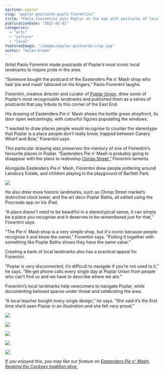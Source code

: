 ```yaml
---
section: poplar
slug: "poplar-postcards-paolo-fiorentini"
title: "Paolo Fiorentini puts Poplar on the map with postcards of local landmarks"
publicationDate: "2022-01-01"
categories: 
  - "arts"
  - "culture"
  - "local"
featuredImage: "/images/poplar-postcards-crop.jpg"
author: "helen-brown"
---
```


Artist Paolo Fiorentini made postcards of Poplar’s most iconic local landmarks to inspire pride in the area.  

“Someone bought the postcard of the Eastenders Pie n' Mash shop who had ‘pie and mash’ tattooed on his fingers,” Paolo Fiorentini laughs. 

Fiorentini, creative director and curator of [Poplar Union,](https://poplarunion.com) drew some of Poplar’s most recognisable landmarks and published them as a series of postcards that pay tribute to this corner of the East End.

His drawing of Eastenders Pie n' Mash shows the bottle green shopfront, its door open welcomingly, with colourful figures populating the windows. 

“I wanted to draw places people would recognise to counter the stereotype that Poplar is a place people don’t really know, trapped between Canary Wharf and Bow,” Fiorentini says. 

This particular drawing also preserves the memory of one of Fiorentini’s favourite places in Poplar. “Eastenders Pie n' Mash is probably going to disappear with the plans to redevelop [Chrisp Street,”](https://poplarlondon.co.uk/chrisp-street-market-history/) Fiorentini laments. 

Alongside Eastenders Pie n' Mash, Fiorentini drew people pottering around Lansbury Estate, and children playing in the playground of Bartlett Park. 

![](/images/Playground-210-297-1024x683.jpg)

He also drew more historic landmarks, such as Chrisp Street market’s distinctive clock tower, and the art deco Poplar Baths, all edited using the Procreate app on his iPad.

“A place doesn’t need to be beautiful in a stereotypical sense, it can simply be a place you recognise and it deserves to be remembered just for that,” Fiorentini says. 

“The Pie n' Mash shop is a very simple shop, but it's iconic because people recognise it and know the owner,” Fiorentini says. “Putting it together with something like Poplar Baths shows they have the same value.”

Creating a bank of local landmarks also has a practical appeal for Fiorentini. 

“Poplar is very disconnected, it’s difficult to navigate if you’re not used to it,” he says. “We get phone calls every single day at Poplar Union from people who can’t find us and we have to describe where we are.” 

Fiorentini’s local landmarks help newcomers to navigate Poplar, while documenting beloved spaces under threat and celebrating the area. 

“A local teacher bought every single design,” he says. “She said it’s the first time she’d seen Poplar in an illustration and she felt very proud.” 

![](/images/eastender-pie-and-mash.jpg)

![](/images/Poplar-baths.jpg)

![](/images/Chrisp-street-market-1024x1421.jpg)

![](/images/Lansbury_Estate.jpg)

![](/images/Sabbarton-arms.jpg)

_If you enjoyed this, you may like [](https://poplarlondon.co.uk/sister-christine-frost-walking-500-miles-for-new-minibus/)our feature on [Eastenders Pie n' Mash: Keeping the Cockney tradition alive.](https://poplarlondon.co.uk/eastenders-pie-n-mash-poplar/)_

